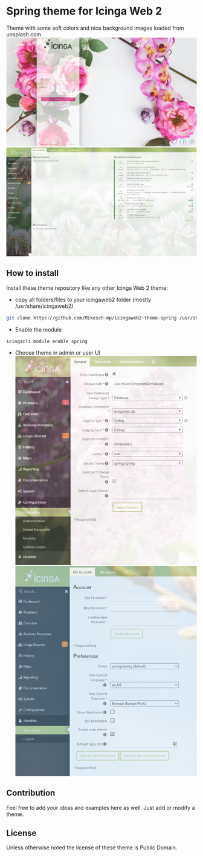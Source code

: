 # Spring theme for Icinga Web 2

Theme with some soft colors and nice background images loaded from unsplash.com
![Icinga Web 2 theme Spring](https://github.com/Mikesch-mp/icingaweb2-theme-spring/raw/master/screenshots/spring-theme-login.png "Spring theme login")
![Icinga Web 2 theme Spring](https://github.com/Mikesch-mp/icingaweb2-theme-spring/raw/master/screenshots/spring-theme-dashboard.png "Spring theme dashboard")


## How to install

Install these theme repository like any other Icinga Web 2 theme:

* copy all folders/files to your icingaweb2 folder (mostly /usr/share/icingaweb2)
    
```bash
git clone https://github.com/Mikesch-mp/icingaweb2-theme-spring /usr/share/icingaweb2/modules/spring
```
* Enable the module
```bash
icingacli module enable spring
```

* Choose theme in admin or user UI
![Icinga Web 2 theme Spring](https://github.com/Mikesch-mp/icingaweb2-theme-spring/raw/master/screenshots/spring-theme-set_theme_global.png "Spring theme global")
![Icinga Web 2 theme Spring](https://github.com/Mikesch-mp/icingaweb2-theme-spring/raw/master/screenshots/spring-theme-set_theme_user.png "Spring theme user")

## Contribution

Feel free to add your ideas and examples here as well. Just add or modify a theme.

## License

Unless otherwise noted the license of these theme is Public Domain.

